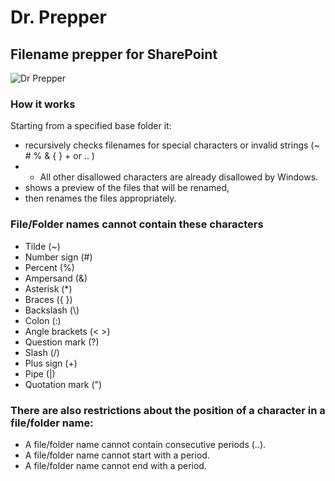 # Dr. Prepper

## Filename prepper for SharePoint

![Dr Prepper](https://github.com/akmatsu/dr-prepper/raw/master/images/screenshot.png "Dr Prepper")

### How it works

Starting from a specified base folder it: 
* recursively checks filenames for special characters or invalid strings (~ # % & { } + or .. ) 
* * All other disallowed characters are already disallowed by Windows.
* shows a preview of the files that will be renamed, 
* then renames the files appropriately. 

### File/Folder names cannot contain these characters
* Tilde (~)
* Number sign (#)
* Percent (%)
* Ampersand (&)
* Asterisk (*)
* Braces ({ })
* Backslash (\\)
* Colon (:)
* Angle brackets (< >)
* Question mark (?)
* Slash (/)
* Plus sign (+)
* Pipe (|)
* Quotation mark (")

### There are also restrictions about the position of a character in a file/folder name:
* A file/folder name cannot contain consecutive periods (..).
* A file/folder name cannot start with a period.
* A file/folder name cannot end with a period.

